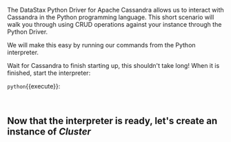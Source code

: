 The DataStax Python Driver for Apache Cassandra allows us to interact with Cassandra in the Python programming language. This short scenario will walk you through using CRUD operations against your instance through the Python Driver.

We will make this easy by running our commands from the Python interpreter.

Wait for Cassandra to finish starting up, this shouldn't take long! When it is finished, start the interpreter:

 `python`{{execute}}:

</br>

## Now that the interpreter is ready, let's create an instance of *Cluster*
